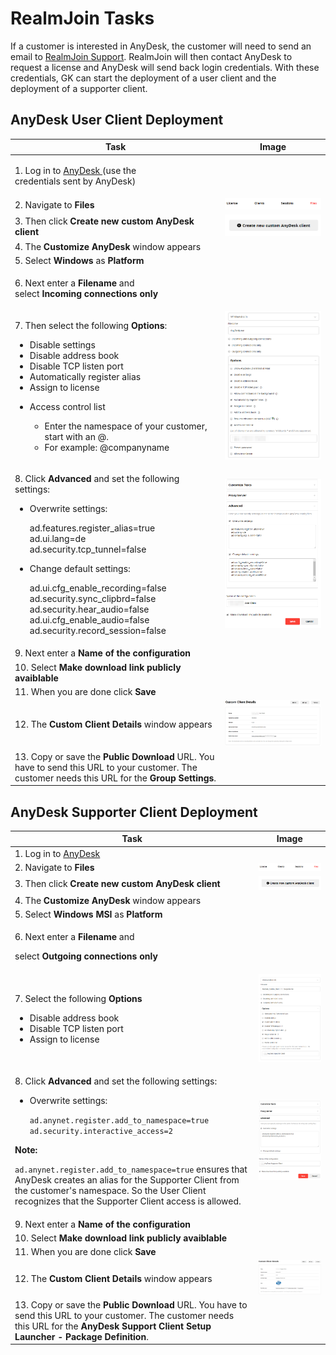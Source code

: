 # RealmJoin Tasks

If a customer is interested in AnyDesk, the customer will need to send an email to [RealmJoin Support](mailto:support@realmjoin.com). RealmJoin will then contact AnyDesk to request a license and AnyDesk will send back login credentials. With these credentials, GK can start the deployment of a user client and the deployment of a supporter client.

## AnyDesk User Client Deployment

| Task                                                                                                                                                                                                                                                                                                                                                                                                                                  | Image                                              |
| ------------------------------------------------------------------------------------------------------------------------------------------------------------------------------------------------------------------------------------------------------------------------------------------------------------------------------------------------------------------------------------------------------------------------------------- | -------------------------------------------------- |
| <p>1. Log in to <a href="https://my.anydesk.com/login">AnyDesk </a>(use the<br>credentials sent by AnyDesk)</p>                                                                                                                                                                                                                                                                                                                       |                                                    |
| 2. Navigate to **Files**                                                                                                                                                                                                                                                                                                                                                                                                              | ![](<../../../../.gitbook/assets/image (83).png>)  |
| 3. Then click **Create new custom AnyDesk client**                                                                                                                                                                                                                                                                                                                                                                                    | ![](<../../../../.gitbook/assets/image (79).png>)  |
| 4. The **Customize AnyDesk** window appears                                                                                                                                                                                                                                                                                                                                                                                           |                                                    |
| 5. Select **Windows** as **Platform**                                                                                                                                                                                                                                                                                                                                                                                                 |                                                    |
| <p>6. Next enter a <strong>Filename</strong> and<br>select <strong>Incoming connections only</strong></p>                                                                                                                                                                                                                                                                                                                             |                                                    |
| <p>7. Then select the following <strong>Options</strong>:<br></p><ul><li>Disable settings</li><li>Disable address book</li><li>Disable TCP listen port</li><li>Automatically register alias</li><li>Assign to license</li><li><p>Access control list</p><ul><li>Enter the namespace of your customer, start with an @.</li><li>For example: @companyname</li></ul></li></ul>                                                          | ![](<../../../../.gitbook/assets/image (146).png>) |
| <p>8. Click <strong>Advanced</strong> and set the following settings:</p><ul><li><p>Overwrite settings:</p><p>ad.features.register_alias=true<br>ad.ui.lang=de<br>ad.security.tcp_tunnel=false<br></p></li><li><p>Change default settings:</p><p>ad.ui.cfg_enable_recording=false<br>ad.security.sync_clipbrd=false<br>ad.security.hear_audio=false<br>ad.ui.cfg_enable_audio=false<br>ad.security.record_session=false</p></li></ul> | ![](<../../../../.gitbook/assets/image (255).png>) |
| 9. Next enter a **Name of the configuration**                                                                                                                                                                                                                                                                                                                                                                                         |                                                    |
| 10. Select **Make download link publicly avaiblable**                                                                                                                                                                                                                                                                                                                                                                                 |                                                    |
| 11. When you are done click **Save**                                                                                                                                                                                                                                                                                                                                                                                                  |                                                    |
| 12. The **Custom Client Details** window appears                                                                                                                                                                                                                                                                                                                                                                                      | ![](<../../../../.gitbook/assets/image (143).png>) |
| 13. Copy or save the **Public Download** URL. You have to send this URL to your customer. The customer needs this URL for the **Group Settings**.                                                                                                                                                                                                                                                                                     |                                                    |

## AnyDesk Supporter Client Deployment

| Task                                                                                                                                                                                                                                                                                                                                                                                                                                                                                 | Image                                              |
| ------------------------------------------------------------------------------------------------------------------------------------------------------------------------------------------------------------------------------------------------------------------------------------------------------------------------------------------------------------------------------------------------------------------------------------------------------------------------------------ | -------------------------------------------------- |
| 1. Log in to [AnyDesk](https://my.anydesk.com/login)                                                                                                                                                                                                                                                                                                                                                                                                                                 |                                                    |
| 2. Navigate to **Files**                                                                                                                                                                                                                                                                                                                                                                                                                                                             | ![](<../../../../.gitbook/assets/image (83).png>)  |
| 3. Then click **Create new custom AnyDesk client**                                                                                                                                                                                                                                                                                                                                                                                                                                   | ![](<../../../../.gitbook/assets/image (79).png>)  |
| 4. The **Customize AnyDesk** window appears                                                                                                                                                                                                                                                                                                                                                                                                                                          |                                                    |
| 5. Select **Windows MSI** as **Platform**                                                                                                                                                                                                                                                                                                                                                                                                                                            |                                                    |
| <p>6. Next enter a <strong>Filename</strong> and</p><p>select <strong>Outgoing connections only</strong></p>                                                                                                                                                                                                                                                                                                                                                                         |                                                    |
| <p>7. Select the following <strong>Options</strong></p><ul><li>Disable address book</li><li>Disable TCP listen port</li><li>Assign to license</li></ul>                                                                                                                                                                                                                                                                                                                              | ![](<../../../../.gitbook/assets/image (161).png>) |
| <p>8. Click <strong>Advanced</strong> and set the following settings:</p><ul><li><p>Overwrite settings:</p><p><code>ad.anynet.register.add_to_namespace=true ad.security.interactive_access=2</code></p></li></ul><p><strong>Note:</strong></p><p><code>ad.anynet.register.add_to_namespace=true</code> ensures that AnyDesk creates an alias for the Supporter Client from the customer's namespace. So the User Client recognizes that the Supporter Client access is allowed.</p> | ![](<../../../../.gitbook/assets/image (68).png>)  |
| 9. Next enter a **Name of the configuration**                                                                                                                                                                                                                                                                                                                                                                                                                                        |                                                    |
| 10. Select **Make download link publicly avaiblable**                                                                                                                                                                                                                                                                                                                                                                                                                                |                                                    |
| 11. When you are done click **Save**                                                                                                                                                                                                                                                                                                                                                                                                                                                 |                                                    |
| 12. The **Custom Client Details** window appears                                                                                                                                                                                                                                                                                                                                                                                                                                     | ![](<../../../../.gitbook/assets/image (230).png>) |
| 13. Copy or save the **Public Download** URL. You have to send this URL to your customer. The customer needs this URL for the **AnyDesk Support Client Setup Launcher - Package Definition**.                                                                                                                                                                                                                                                                                        |                                                    |
